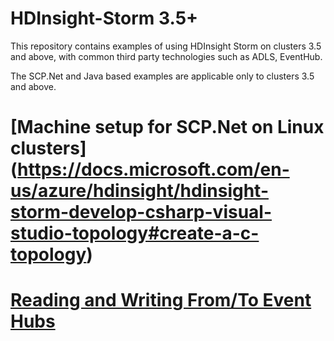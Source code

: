 # HDInsight-Storm 3.5+
This repository contains examples of using HDInsight Storm on clusters 3.5 and above, with common third party technologies such as ADLS, EventHub.

The SCP.Net and Java based examples are applicable only to clusters 3.5 and above.

# [Machine setup for SCP.Net on Linux clusters] (https://docs.microsoft.com/en-us/azure/hdinsight/hdinsight-storm-develop-csharp-visual-studio-topology#create-a-c-topology)
# [Reading and Writing From/To Event Hubs](https://docs.microsoft.com/en-us/azure/hdinsight/hdinsight-storm-develop-csharp-event-hub-topology)
 